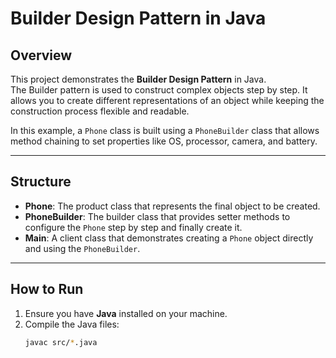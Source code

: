 # Builder Design Pattern in Java

## Overview
This project demonstrates the **Builder Design Pattern** in Java.  
The Builder pattern is used to construct complex objects step by step. It allows you to create different representations of an object while keeping the construction process flexible and readable.  

In this example, a `Phone` class is built using a `PhoneBuilder` class that allows method chaining to set properties like OS, processor, camera, and battery.

---

## Structure
- **Phone**: The product class that represents the final object to be created.  
- **PhoneBuilder**: The builder class that provides setter methods to configure the `Phone` step by step and finally create it.  
- **Main**: A client class that demonstrates creating a `Phone` object directly and using the `PhoneBuilder`.

---

## How to Run
1. Ensure you have **Java** installed on your machine.  
2. Compile the Java files:
   ```bash
   javac src/*.java
